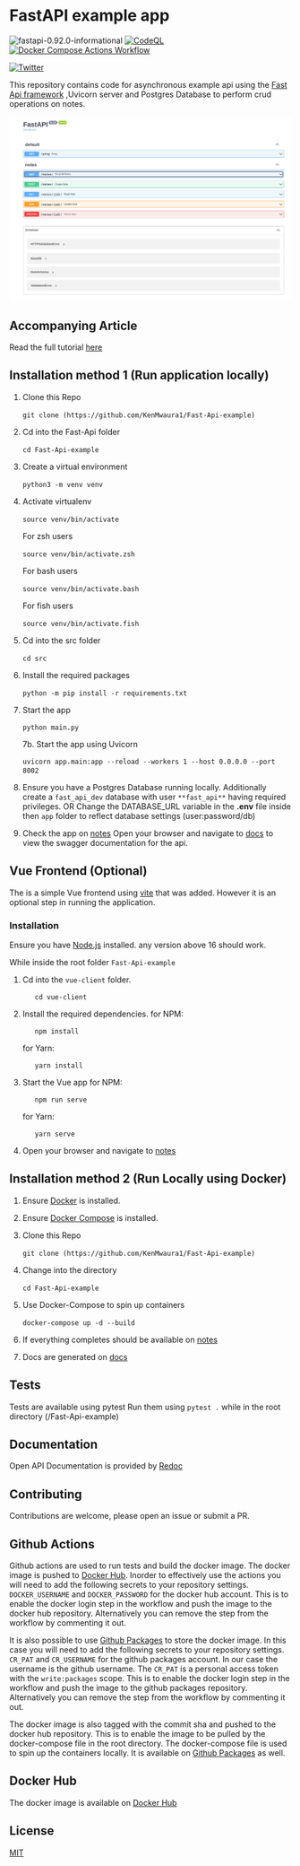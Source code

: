 # FastAPI example app

![fastapi-0.92.0-informational](https://img.shields.io/badge/fastapi-0.92.0-informational) [![CodeQL](https://github.com/KenMwaura1/Fast-Api-example/actions/workflows/codeql.yml/badge.svg)](https://github.com/KenMwaura1/Fast-Api-example/actions/workflows/codeql.yml)
[![Docker Compose Actions Workflow](https://github.com/KenMwaura1/Fast-Api-example/actions/workflows/docker-image.yml/badge.svg)](https://github.com/KenMwaura1/Fast-Api-example/actions/workflows/docker-image.yml)

[![Twitter](https://badgen.net/badge/icon/twitter?icon=twitter&label=Follow&on)](https://twitter.com/Ken_Mwaura1)

This repository contains code for asynchronous example api using the [Fast Api framework](https://fastapi.tiangolo.com/) ,Uvicorn server and Postgres Database to perform crud operations on notes.

![Fast-api](images/fast-api-scrnsht.png)

## Accompanying Article

Read the full tutorial [here](https://dev.to/ken_mwaura1/getting-started-with-fast-api-and-docker-515)

## Installation method 1 (Run application locally)

1. Clone this Repo

   `git clone (https://github.com/KenMwaura1/Fast-Api-example)`
2. Cd into the Fast-Api folder

   `cd Fast-Api-example`
3. Create a virtual environment

   `python3 -m venv venv`
4. Activate virtualenv

   `source venv/bin/activate`

   For zsh users

   `source venv/bin/activate.zsh`

   For bash users

   `source venv/bin/activate.bash`

   For fish users

   `source venv/bin/activate.fish`
5. Cd into the src folder

   `cd src`
6. Install the required packages

   `python -m pip install -r requirements.txt`
7. Start the app

   ```shell
   python main.py
   ```

   7b. Start the app using Uvicorn

   ```shell
   uvicorn app.main:app --reload --workers 1 --host 0.0.0.0 --port 8002
   ```

8. Ensure you have a Postgres Database running locally.
   Additionally create a `fast_api_dev` database with user `**fast_api**` having required privileges.
   OR
   Change the DATABASE_URL variable in the **.env** file inside then `app` folder to reflect database settings (user:password/db)

9. Check the app on [notes](http://localhost:8002/notes)
Open your browser and navigate to [docs](http://localhost:8002/docs) to view the swagger documentation for the api.

## Vue Frontend (Optional)

The is a simple Vue frontend using [vite](https://vitejs.dev/guide/) that was added. However it is an optional step in running the application.

### Installation

Ensure you have [Node.js](https://nodejs.org/en/) installed. any version above 16 should work.

While inside the root folder `Fast-Api-example`

1. Cd into the `vue-client` folder.

   ```shell
      cd vue-client
      ```

2. Install the required dependencies.
   for NPM:

   ```shell
      npm install
      ```

   for Yarn:

   ```shell
      yarn install
      ```

3. Start the Vue app
   for NPM:

   ```shell
      npm run serve
      ```

   for Yarn:

   ```shell
      yarn serve
      ```

4. Open your browser and navigate to [notes](http://localhost:5173)

## Installation method 2 (Run Locally using Docker)

1. Ensure [Docker](https://docs.docker.com/install/) is installed.

2. Ensure [Docker Compose](https://docs.docker.com/compose/install/) is installed.

3. Clone this Repo

   `git clone (https://github.com/KenMwaura1/Fast-Api-example)`

4. Change into the directory

   ```cd Fast-Api-example```

5. Use Docker-Compose to spin up containers

   `docker-compose up -d --build`

6. If everything completes should be available on [notes](http://localhost:8002/notes)

7. Docs are generated on [docs](http://localhost:8002/docs)

## Tests

Tests are available using pytest
Run them using `pytest .` while in the root directory (/Fast-Api-example)

## Documentation

Open API Documentation is provided by [Redoc](http://localhost:8002/redoc)

## Contributing

Contributions are welcome, please open an issue or submit a PR.

## Github Actions

Github actions are used to run tests and build the docker image. The docker image is pushed to [Docker Hub](https://hub.docker.com/repository/docker/kenmwaura1/fast-api-example). Inorder to effectively use the actions you will need to add the following secrets to your repository settings. `DOCKER_USERNAME` and `DOCKER_PASSWORD` for the docker hub account.
This is to enable the docker login step in the workflow and push the image to the docker hub repository. Alternatively you can remove the step from the workflow by commenting it out.

It is also possible to use [Github Packages](https://docs.github.com/en/packages/working-with-a-github-packages-registry/working-with-the-docker-registry) to store the docker image. In this case you will need to add the following secrets to your repository settings. `CR_PAT` and `CR_USERNAME` for the github packages account. In our case the username is the github username. The `CR_PAT` is a personal access token with the `write:packages` scope. This is to enable the docker login step in the workflow and push the image to the github packages repository. Alternatively you can remove the step from the workflow by commenting it out.

The docker image is also tagged with the commit sha and pushed to the docker hub repository. This is to enable the image to be pulled by the docker-compose file in the root directory. The docker-compose file is used to spin up the containers locally. It is available on [Github Packages](https://github.com/KenMwaura1/Fast-Api-example/pkgs/container/fast-api-example) as well.

## Docker Hub

The docker image is available on [Docker Hub](https://hub.docker.com/repository/docker/kenmwaura1/fast-api-example)

## License

[MIT](https://choosealicense.com/licenses/mit/)
